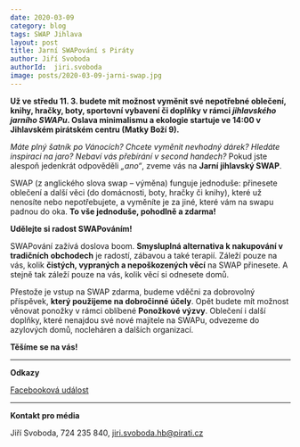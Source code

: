 ```yaml
---
date: 2020-03-09
category: blog
tags: SWAP Jihlava
layout: post
title: Jarní SWAPování s Piráty
author: Jiří Svoboda
authorId:  jiri.svoboda
image: posts/2020-03-09-jarni-swap.jpg
---
```


**Už ve středu 11. 3. budete mít možnost vyměnit své nepotřebné oblečení, knihy, hračky, boty, sportovní vybavení či doplňky v rámci *jihlavského jarního SWAPu*. Oslava minimalismu a ekologie startuje ve 14:00 v Jihlavském pirátském centru (Matky Boží 9).**

*Máte plný šatník po Vánocích? Chcete vyměnit nevhodný dárek? Hledáte inspiraci na jaro? Nebaví vás přebírání v second handech?* Pokud jste alespoň jedenkrát odpověděli *„ano“*, zveme vás na **Jarní jihlavský SWAP**.

SWAP (z anglického slova swap – výměna) funguje jednoduše: přinesete oblečení a další věci (do domácnosti, boty, hračky či knihy), které už nenosíte nebo nepotřebujete, a vyměníte je za jiné, které vám na swapu padnou do oka. **To vše jednoduše, pohodlně a zdarma!**

**Udělejte si radost SWAPováním!**

SWAPování zažívá doslova boom. **Smysluplná alternativa k nakupování v tradičních obchodech** je radostí, zábavou a také terapií. Záleží pouze na vás, kolik **čistých, vypraných a nepoškozených věcí** na SWAP přinesete. A stejně tak záleží pouze na vás, kolik věcí si odnesete domů.

Přestože je vstup na SWAP zdarma, budeme vděčni za dobrovolný příspěvek, **který použijeme na dobročinné účely**. Opět budete mít možnost věnovat ponožky v rámci oblíbené **Ponožkové výzvy**. Oblečení i další doplňky, které nenajdou své nové majitele na SWAPu, odvezeme do azylových domů, nocleháren a dalších organizací. 

**Těšíme se na vás!**
 
 
---

**Odkazy**

[Facebooková událost](https://www.facebook.com/events/188801052533574/)

---

**Kontakt pro média**

Jiří Svoboda, 724 235 840, <jiri.svoboda.hb@pirati.cz>
